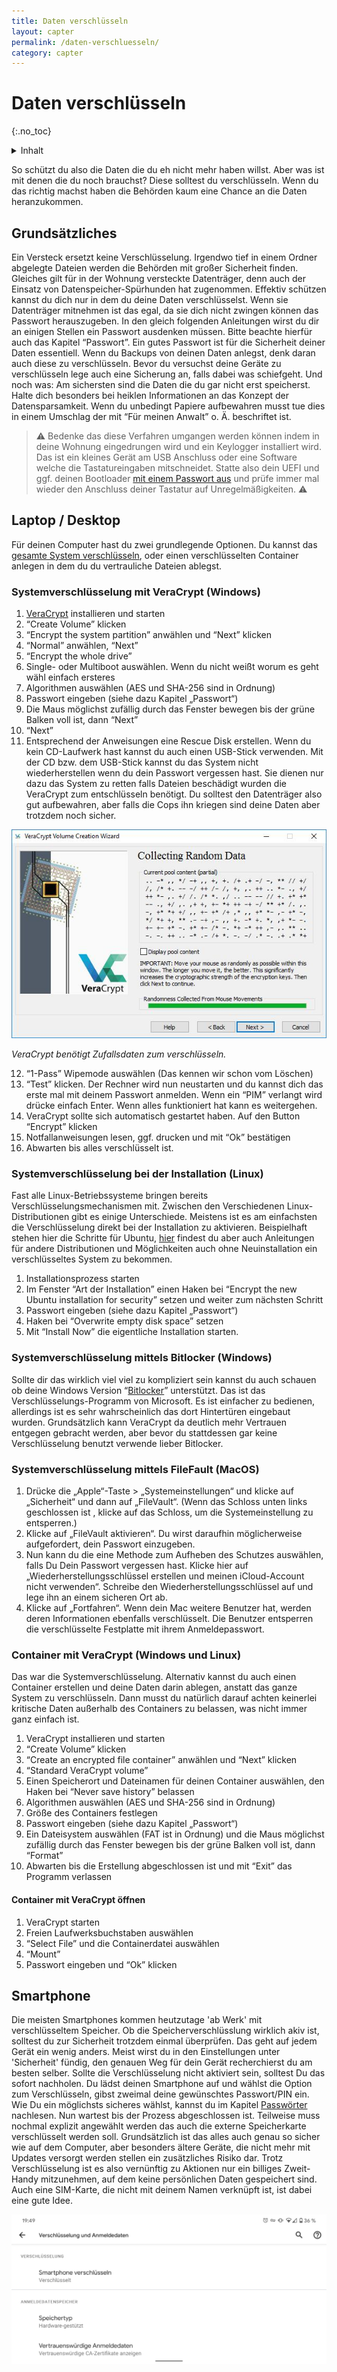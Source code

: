 ```yaml
---
title: Daten verschlüsseln
layout: capter
permalink: /daten-verschluesseln/
category: capter
---
```

# Daten verschlüsseln
{:.no_toc} 

<details markdown="block">
  <summary>
    Inhalt
  </summary>
* TOC
{:toc}
</details>

So schützt du also die Daten die du eh nicht mehr haben willst.
Aber was ist mit denen die du noch brauchst?
Diese solltest du verschlüsseln.
Wenn du das richtig machst haben die Behörden kaum eine Chance an die Daten heranzukommen.

## Grundsätzliches
Ein Versteck ersetzt keine Verschlüsselung. Irgendwo tief in einem Ordner abgelegte Dateien werden die Behörden mit großer Sicherheit finden.
Gleiches gilt für in der Wohnung versteckte Datenträger, denn auch der Einsatz von Datenspeicher-Spürhunden hat zugenommen.
Effektiv schützen kannst du dich nur in dem du deine Daten verschlüsselst.
Wenn sie Datenträger mitnehmen ist das egal, da sie dich nicht zwingen können das Passwort herauszugeben.
In den gleich folgenden Anleitungen wirst du dir an einigen Stellen ein Passwort ausdenken müssen.
Bitte beachte hierfür auch das Kapitel “Passwort”. Ein gutes Passwort ist für die Sicherheit deiner Daten essentiell.
Wenn du Backups von deinen Daten anlegst, denk daran auch diese zu verschlüsseln.
Bevor du versuchst deine Geräte zu verschlüsseln lege auch eine Sicherung an, falls dabei was schiefgeht.
Und noch was: Am sichersten sind die Daten die du gar nicht erst speicherst.
Halte dich besonders bei heiklen Informationen an das Konzept der Datensparsamkeit.
Wenn du unbedingt Papiere aufbewahren musst tue dies in einem Umschlag der mit “Für meinen Anwalt” o. Ä. beschriftet ist.

> ⚠ Bedenke das diese Verfahren umgangen werden können indem in deine Wohnung eingedrungen wird und ein Keylogger installiert wird. Das ist ein kleines Gerät am USB Anschluss oder eine Software welche die Tastatureingaben mitschneidet. Statte also dein UEFI und ggf. deinen Bootloader [mit einem Passwort aus](https://www.wikihow.com/Set-a-BIOS-Password) und prüfe immer mal wieder den Anschluss deiner Tastatur auf Unregelmäßigkeiten. ⚠

## Laptop / Desktop
Für deinen Computer hast du zwei grundlegende Optionen.
Du kannst das [gesamte System verschlüsseln](https://www.veracrypt.fr/en/System%20Encryption.html), oder einen verschlüsselten Container anlegen in dem du du vertrauliche Dateien ablegst.

### Systemverschlüsselung mit VeraCrypt (Windows)
1. [VeraCrypt](https://www.veracrypt.fr/) installieren und starten
2. “Create Volume” klicken
3. “Encrypt the system partition” anwählen und “Next”
klicken
4. “Normal” anwählen, “Next”
5. “Encrypt the whole drive”
6. Single- oder Multiboot auswählen. Wenn du nicht weißt worum es geht wähl einfach ersteres
7. Algorithmen auswählen (AES und SHA-256 sind in Ordnung)
8. Passwort eingeben (siehe dazu Kapitel „Passwort“)
9. Die Maus möglichst zufällig durch das Fenster bewegen bis der grüne Balken voll ist, dann “Next”
10. “Next”
11. Entsprechend der Anweisungen eine Rescue Disk erstellen. Wenn du kein CD-Laufwerk hast kannst du auch einen USB-Stick verwenden. Mit der CD bzw. dem USB-Stick kannst du das System nicht wiederherstellen wenn du dein Passwort vergessen hast. Sie dienen nur dazu das System zu retten falls Dateien beschädigt wurden die VeraCrypt zum entschlüsseln benötigt. Du solltest den Datenträger also gut aufbewahren, aber falls die Cops ihn kriegen sind deine Daten aber trotzdem noch sicher.

![](../assets/posts/veracrypt-verschluesseln.jpg)

*VeraCrypt benötigt Zufallsdaten zum verschlüsseln.*

12. “1-Pass” Wipemode auswählen (Das kennen wir schon vom Löschen)
13. “Test” klicken. Der Rechner wird nun neustarten und du kannst dich das erste mal mit deinem Passwort anmelden. Wenn ein “PIM” verlangt wird drücke einfach Enter. Wenn alles funktioniert hat kann es weitergehen. 
14. VeraCrypt sollte sich automatisch gestartet haben. Auf den Button “Encrypt” klicken
15. Notfallanweisungen lesen, ggf. drucken und mit “Ok” bestätigen
16. Abwarten bis alles verschlüsselt ist.  

### Systemverschlüsselung bei der Installation (Linux)
Fast alle Linux-Betriebssysteme bringen bereits Verschlüsselungsmechanismen mit. Zwischen den Verschiedenen Linux-Distributionen gibt es einige Unterschiede. Meistens ist es am einfachsten die Verschlüsselung direkt bei der Installation zu aktivieren. Beispielhaft stehen hier die Schritte für Ubuntu, [hier](https://svenfila.wordpress.com/2010/11/04/encrypt-root-partition-without-re-installing-linux/) findest du aber auch Anleitungen für andere Distributionen und Möglichkeiten auch ohne Neuinstallation ein verschlüsseltes System zu bekommen.

1. Installationsprozess starten
2. Im Fenster “Art der Installation” einen Haken bei “Encrypt the new Ubuntu installation for security” setzen und weiter zum nächsten Schritt 
3. Passwort eingeben (siehe dazu Kapitel „Passwort“)
4. Haken bei “Overwrite empty disk space” setzen
5. Mit “Install Now” die eigentliche Installation starten.

### Systemverschlüsselung mittels Bitlocker (Windows)
Sollte dir das wirklich viel viel zu kompliziert sein kannst du auch schauen ob deine Windows Version “[Bitlocker](https://docs.microsoft.com/de-de/windows/security/information-protection/bitlocker/bitlocker-basic-deployment)” unterstützt.
Das ist das Verschlüsselungs-Programm von Microsoft.
Es ist einfacher zu bedienen, allerdings ist es sehr wahrscheinlich das dort Hintertüren eingebaut wurden.
Grundsätzlich kann VeraCrypt da deutlich mehr Vertrauen entgegen gebracht werden, aber bevor du stattdessen gar keine Verschlüsselung benutzt verwende lieber Bitlocker.

### Systemverschlüsselung mittels FileFault (MacOS)
1. Drücke die „Apple“-Taste > „Systemeinstellungen“ und klicke auf „Sicherheit“ und dann auf „FileVault“. (Wenn das Schloss unten links geschlossen ist , klicke auf das Schloss, um die Systemeinstellung zu entsperren.)
2. Klicke auf „FileVault aktivieren“. Du wirst daraufhin möglicherweise aufgefordert, dein Passwort einzugeben.
3. Nun kann du die eine Methode zum Aufheben des Schutzes auswählen, falls Du Dein Passwort vergessen hast. Klicke hier auf „Wiederherstellungsschlüssel erstellen und meinen iCloud-Account nicht verwenden“. Schreibe den Wiederherstellungsschlüssel auf und lege ihn an einem sicheren Ort ab.
4. Klicke auf „Fortfahren“. Wenn dein Mac weitere Benutzer hat, werden deren Informationen ebenfalls verschlüsselt. Die Benutzer entsperren die verschlüsselte Festplatte mit ihrem Anmeldepasswort.

### Container mit VeraCrypt (Windows und Linux)
Das war die Systemverschlüsselung. Alternativ kannst du auch einen Container erstellen und deine Daten darin ablegen, anstatt das ganze System zu verschlüsseln.
Dann musst du natürlich darauf achten keinerlei kritische Daten außerhalb des Containers zu belassen, was nicht immer ganz einfach ist.

1. VeraCrypt installieren und starten
2. “Create Volume” klicken
3. “Create an encrypted file container” anwählen und “Next” klicken
4. “Standard VeraCrypt volume”
5. Einen Speicherort und Dateinamen für deinen Container auswählen, den Haken bei “Never save history” belassen
6. Algorithmen auswählen (AES und SHA-256 sind in Ordnung)
7. Größe des Containers festlegen
8. Passwort eingeben (siehe dazu Kapitel „Passwort“)
9. Ein Dateisystem auswählen (FAT ist in Ordnung) und die Maus möglichst zufällig durch das Fenster bewegen bis der grüne Balken voll ist, dann “Format”
10. Abwarten bis die Erstellung abgeschlossen ist und mit “Exit” das Programm verlassen

#### Container mit VeraCrypt öffnen
1. VeraCrypt starten
2. Freien Laufwerksbuchstaben auswählen
3. “Select File” und die Containerdatei auswählen
4. “Mount”
5. Passwort eingeben und “Ok” klicken

## Smartphone
Die meisten Smartphones kommen heutzutage 'ab Werk' mit verschlüsseltem Speicher.
Ob die Speicherverschlüsslung wirklich akiv ist, solltest du zur Sicherheit trotzdem einmal überprüfen.
Das geht auf jedem Gerät ein wenig anders. Meist wirst du in den Einstellungen unter 'Sicherheit' fündig, den genauen Weg für dein Gerät recherchierst du am besten selber.
Sollte die Verschlüsselung nicht aktiviert sein, solltest Du das sofort nachholen. Du lädst deinen Smartphone auf und wählst die Option zum Verschlüsseln, gibst zweimal deine gewünschtes Passwort/PIN ein.
Wie Du ein möglichsts sicheres wählst, kannst du im Kapitel [Passwörter](/passwort/) nachlesen.
Nun wartest bis der Prozess abgeschlossen ist.
Teilweise muss nochmal explizit angewählt werden das auch die externe Speicherkarte verschlüsselt werden soll.
Grundsätzlich ist das alles auch genau so sicher wie auf dem Computer, aber besonders ältere Geräte, die nicht mehr mit Updates versorgt werden stellen ein zusätzliches Risiko dar.
Trotz Verschlüsselung ist es also vernünftig zu Aktionen nur ein billiges Zweit-Handy mitzunehmen, auf dem keine persönlichen Daten gespeichert sind.
Auch eine SIM-Karte, die nicht mit deinem Namen verknüpft ist, ist dabei eine gute Idee.

![](../assets/posts/smartphone_verschluesselt.png)
